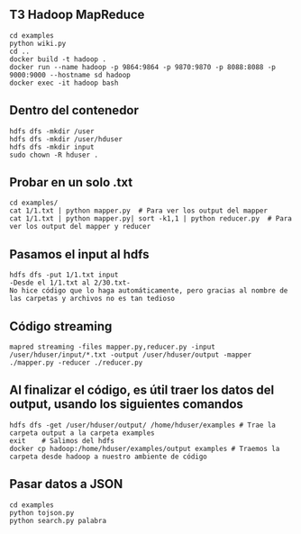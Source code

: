 ## T3 Hadoop MapReduce
	cd examples
	python wiki.py
	cd ..
	docker build -t hadoop . 
	docker run --name hadoop -p 9864:9864 -p 9870:9870 -p 8088:8088 -p 9000:9000 --hostname sd hadoop
	docker exec -it hadoop bash

## Dentro del contenedor
	hdfs dfs -mkdir /user
	hdfs dfs -mkdir /user/hduser
	hdfs dfs -mkdir input
	sudo chown -R hduser .

## Probar en un solo .txt
	cd examples/
	cat 1/1.txt | python mapper.py 	# Para ver los output del mapper
	cat 1/1.txt | python mapper.py| sort -k1,1 | python reducer.py	# Para ver los output del mapper y reducer

## Pasamos el input al hdfs
	hdfs dfs -put 1/1.txt input
	-Desde el 1/1.txt al 2/30.txt-
	No hice código que lo haga automáticamente, pero gracias al nombre de 
	las carpetas y archivos no es tan tedioso

## Código streaming
	mapred streaming -files mapper.py,reducer.py -input /user/hduser/input/*.txt -output /user/hduser/output -mapper ./mapper.py -reducer ./reducer.py

## Al finalizar el código, es útil traer los datos del output, usando los siguientes comandos
	hdfs dfs -get /user/hduser/output/ /home/hduser/examples # Trae la carpeta output a la carpeta examples
	exit	# Salimos del hdfs
	docker cp hadoop:/home/hduser/examples/output examples # Traemos la carpeta desde hadoop a nuestro ambiente de código

## Pasar datos a JSON
	cd examples
	python tojson.py
	python search.py palabra